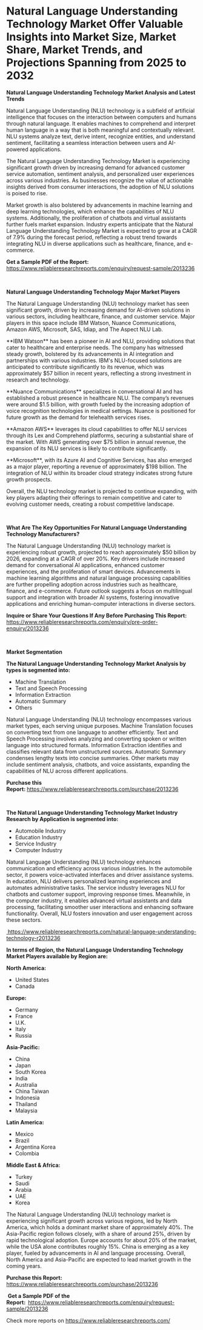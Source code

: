 <p><h1>Natural Language Understanding Technology Market Offer Valuable Insights into Market Size, Market Share, Market Trends, and Projections Spanning from 2025 to 2032</h1></p><p><strong>Natural Language Understanding Technology Market Analysis and Latest Trends</strong></p>
<p><p>Natural Language Understanding (NLU) technology is a subfield of artificial intelligence that focuses on the interaction between computers and humans through natural language. It enables machines to comprehend and interpret human language in a way that is both meaningful and contextually relevant. NLU systems analyze text, derive intent, recognize entities, and understand sentiment, facilitating a seamless interaction between users and AI-powered applications.</p><p>The Natural Language Understanding Technology Market is experiencing significant growth driven by increasing demand for advanced customer service automation, sentiment analysis, and personalized user experiences across various industries. As businesses recognize the value of actionable insights derived from consumer interactions, the adoption of NLU solutions is poised to rise.</p><p>Market growth is also bolstered by advancements in machine learning and deep learning technologies, which enhance the capabilities of NLU systems. Additionally, the proliferation of chatbots and virtual assistants further fuels market expansion. Industry experts anticipate that the Natural Language Understanding Technology Market is expected to grow at a CAGR of 7.9% during the forecast period, reflecting a robust trend towards integrating NLU in diverse applications such as healthcare, finance, and e-commerce.</p></p>
<p><strong>Get a Sample PDF of the Report:&nbsp;</strong> <a href="https://www.reliableresearchreports.com/enquiry/request-sample/2013236?utm_campaign=2290&utm_medium=2&utm_source=Github&utm_content=ia&utm_term=11032025&utm_id=natural-language-understanding-technology">https://www.reliableresearchreports.com/enquiry/request-sample/2013236</a></p>
<p>&nbsp;</p>
<p><strong>Natural Language Understanding Technology Major Market Players</strong></p>
<p><p>The Natural Language Understanding (NLU) technology market has seen significant growth, driven by increasing demand for AI-driven solutions in various sectors, including healthcare, finance, and customer service. Major players in this space include IBM Watson, Nuance Communications, Amazon AWS, Microsoft, SAS, Idiap, and The Aspect NLU Lab.</p><p>**IBM Watson** has been a pioneer in AI and NLU, providing solutions that cater to healthcare and enterprise needs. The company has witnessed steady growth, bolstered by its advancements in AI integration and partnerships with various industries. IBM's NLU-focused solutions are anticipated to contribute significantly to its revenue, which was approximately $57 billion in recent years, reflecting a strong investment in research and technology.</p><p>**Nuance Communications** specializes in conversational AI and has established a robust presence in healthcare NLU. The company’s revenues were around $1.5 billion, with growth fueled by the increasing adoption of voice recognition technologies in medical settings. Nuance is positioned for future growth as the demand for telehealth services rises.</p><p>**Amazon AWS** leverages its cloud capabilities to offer NLU services through its Lex and Comprehend platforms, securing a substantial share of the market. With AWS generating over $75 billion in annual revenue, the expansion of its NLU services is likely to contribute significantly.</p><p>**Microsoft**, with its Azure AI and Cognitive Services, has also emerged as a major player, reporting a revenue of approximately $198 billion. The integration of NLU within its broader cloud strategy indicates strong future growth prospects.</p><p>Overall, the NLU technology market is projected to continue expanding, with key players adapting their offerings to remain competitive and cater to evolving customer needs, creating a robust competitive landscape.</p></p>
<p>&nbsp;</p>
<p><strong>What Are The Key Opportunities For Natural Language Understanding Technology Manufacturers?</strong></p>
<p><p>The Natural Language Understanding (NLU) technology market is experiencing robust growth, projected to reach approximately $50 billion by 2026, expanding at a CAGR of over 20%. Key drivers include increased demand for conversational AI applications, enhanced customer experiences, and the proliferation of smart devices. Advancements in machine learning algorithms and natural language processing capabilities are further propelling adoption across industries such as healthcare, finance, and e-commerce. Future outlook suggests a focus on multilingual support and integration with broader AI systems, fostering innovative applications and enriching human-computer interactions in diverse sectors.</p></p>
<p><strong>Inquire or Share Your Questions If Any Before Purchasing This Report:</strong> <a href="https://www.reliableresearchreports.com/enquiry/pre-order-enquiry/2013236?utm_campaign=2290&utm_medium=2&utm_source=Github&utm_content=ia&utm_term=11032025&utm_id=natural-language-understanding-technology">https://www.reliableresearchreports.com/enquiry/pre-order-enquiry/2013236</a></p>
<p>&nbsp;</p>
<p><strong>Market Segmentation</strong></p>
<p><strong>The Natural Language Understanding Technology Market Analysis by types is segmented into:</strong></p>
<p><ul><li>Machine Translation</li><li>Text and Speech Processing</li><li>Information Extraction</li><li>Automatic Summary</li><li>Others</li></ul></p>
<p><p>Natural Language Understanding (NLU) technology encompasses various market types, each serving unique purposes. Machine Translation focuses on converting text from one language to another efficiently. Text and Speech Processing involves analyzing and converting spoken or written language into structured formats. Information Extraction identifies and classifies relevant data from unstructured sources. Automatic Summary condenses lengthy texts into concise summaries. Other markets may include sentiment analysis, chatbots, and voice assistants, expanding the capabilities of NLU across different applications.</p></p>
<p><strong>Purchase this Report:&nbsp;</strong><a href="https://www.reliableresearchreports.com/purchase/2013236?utm_campaign=2290&utm_medium=2&utm_source=Github&utm_content=ia&utm_term=11032025&utm_id=natural-language-understanding-technology">https://www.reliableresearchreports.com/purchase/2013236</a></p>
<p>&nbsp;</p>
<p><strong>The Natural Language Understanding Technology Market Industry Research by Application is segmented into:</strong></p>
<p><ul><li>Automobile Industry</li><li>Education Industry</li><li>Service Industry</li><li>Computer Industry</li></ul></p>
<p><p>Natural Language Understanding (NLU) technology enhances communication and efficiency across various industries. In the automobile sector, it powers voice-activated interfaces and driver assistance systems. In education, NLU delivers personalized learning experiences and automates administrative tasks. The service industry leverages NLU for chatbots and customer support, improving response times. Meanwhile, in the computer industry, it enables advanced virtual assistants and data processing, facilitating smoother user interactions and enhancing software functionality. Overall, NLU fosters innovation and user engagement across these sectors.</p></p>
<p><a href="https://www.reliableresearchreports.com/natural-language-understanding-technology-r2013236?utm_campaign=2290&utm_medium=2&utm_source=Github&utm_content=ia&utm_term=11032025&utm_id=natural-language-understanding-technology">&nbsp;https://www.reliableresearchreports.com/natural-language-understanding-technology-r2013236</a></p>
<p><strong>In terms of Region, the Natural Language Understanding Technology Market Players available by Region are:</strong></p>
<p>
    <p> <strong> North America: </strong>
        <ul>
            <li>United States</li>
            <li>Canada</li>
        </ul>
        </p> 
    <p> <strong> Europe: </strong>
        <ul>
            <li>Germany</li>
            <li>France</li>
            <li>U.K.</li>
            <li>Italy</li>
            <li>Russia</li>
        </ul>
        </p> 
    <p> <strong> Asia-Pacific: </strong>
        <ul>
            <li>China</li>
            <li>Japan</li>
            <li>South Korea</li>
            <li>India</li>
            <li>Australia</li>
            <li>China Taiwan</li>
            <li>Indonesia</li>
            <li>Thailand</li>
            <li>Malaysia</li>
        </ul>
        </p> 
    <p> <strong> Latin America: </strong>
        <ul>
            <li>Mexico</li>
            <li>Brazil</li>
            <li>Argentina Korea</li>
            <li>Colombia</li>
        </ul>
        </p> 
    <p> <strong> Middle East & Africa: </strong>
        <ul>
            <li>Turkey</li>
            <li>Saudi</li>
            <li>Arabia</li>
            <li>UAE</li>
            <li>Korea</li>
        </ul>
    </p>
    </p>
<p><p>The Natural Language Understanding (NLU) technology market is experiencing significant growth across various regions, led by North America, which holds a dominant market share of approximately 40%. The Asia-Pacific region follows closely, with a share of around 25%, driven by rapid technological adoption. Europe accounts for about 20% of the market, while the USA alone contributes roughly 15%. China is emerging as a key player, fueled by advancements in AI and language processing. Overall, North America and Asia-Pacific are expected to lead market growth in the coming years.</p></p>
<p><strong>Purchase this Report: </strong><a href="https://www.reliableresearchreports.com/purchase/2013236?utm_campaign=2290&utm_medium=2&utm_source=Github&utm_content=ia&utm_term=11032025&utm_id=natural-language-understanding-technology">https://www.reliableresearchreports.com/purchase/2013236</a></p>
<p>&nbsp;<strong>Get a Sample PDF of the Report:&nbsp;&nbsp;</strong><a href="https://www.reliableresearchreports.com/enquiry/request-sample/2013236?utm_campaign=2290&utm_medium=2&utm_source=Github&utm_content=ia&utm_term=11032025&utm_id=natural-language-understanding-technology">https://www.reliableresearchreports.com/enquiry/request-sample/2013236</a></p>
<p><strong></strong></p>
<p>Check more reports on <a href="https://www.reliableresearchreports.com/?utm_campaign=2290&utm_medium=2&utm_source=Github&utm_content=ia&utm_term=11032025&utm_id=natural-language-understanding-technology">https://www.reliableresearchreports.com/</a></p>